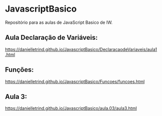 # JavascriptBasico
Repositório para as aulas de JavaScript Basico de IW.

## Aula Declaração de Variáveis:

https://danielletrind.github.io/JavascriptBasico/DeclaracaodeVariaveis/aula1.html

## Funções:

https://danielletrind.github.io/JavascriptBasico/Funcoes/funcoes.html

## Aula 3:

https://danielletrind.github.io/JavascriptBasico/aula.03/aula3.html
